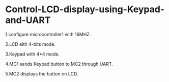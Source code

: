 # Control-LCD-display-using-Keypad-and-UART
1.configure microcontroller1 with 16MHZ.

2.LCD eith 4-bits mode.

3.Keypad with 4*4 mode.

4.MC1 sends Keypad button to MC2 through UART.

5.MC2 displays the button on LCD.

